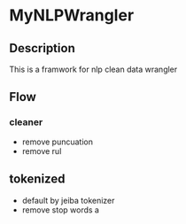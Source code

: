 # MyNLPWrangler
## Description
This is a framwork for nlp clean data wrangler

## Flow
### cleaner
- remove puncuation
- remove rul

## tokenized
- default by jeiba tokenizer 
- remove stop words 
a